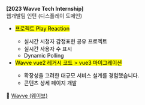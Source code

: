 **[2023 Wavve Tech Internship]**  
웹개발팀 인턴 (디스플레이 도메인)

- <mark>프로젝트 Play Reaction</makr>
  - 실시간 시청자 감정표현 공유 프로젝트
  - 실시간 사용자 수 표시
  - Dynamic Polling
- <mark>Wavve vue2 레거시 코드 > vue3 마이그레이션</makr>
  - 확장성을 고려한 대규모 서비스 설계를 경험했습니다.
  - 콘텐츠 상세 페이지 개발

🔗 [Wavve (웨이브)](https://www.wavve.com/)
